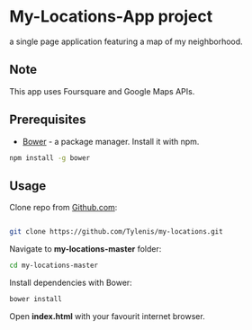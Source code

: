 # My-Locations-App project

a single page application featuring a map of my neighborhood.

## Note

This app uses Foursquare and Google Maps APIs.

## Prerequisites

* [Bower](https://bower.io/) - a package manager. Install it with npm.

```bash
npm install -g bower
```

## Usage

Clone repo from [Github.com](https://github.com/Tylenis/my-locations.git):

```bash

git clone https://github.com/Tylenis/my-locations.git
```

Navigate to **my-locations-master** folder:

```bash
cd my-locations-master
```

Install dependencies with Bower:

```bash
bower install
```

Open **index.html** with your favourit internet browser.
